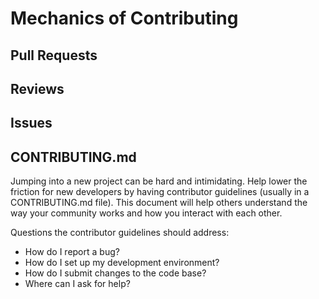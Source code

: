 # Mechanics of Contributing
## Pull Requests
## Reviews
## Issues
## CONTRIBUTING.md
Jumping into a new project can be hard and intimidating. Help lower the friction for new developers by having contributor guidelines (usually in a CONTRIBUTING.md file). This document will help others understand the way your community works and how you interact with each other.

Questions the contributor guidelines should address:
* How do I report a bug?
* How do I set up my development environment?
* How do I submit changes to the code base?
* Where can I ask for help?
